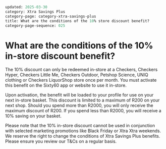 ```meta
updated: 2025-03-30
category: Xtra Savings Plus
category-page: category-xtra-savings-plus
title: What are the conditions of the 10% store discount benefit?
category-page-sequence: 025
```

# What are the conditions of the 10% in-store discount benefit? 

The 10% discount can only be redeemed in-store at a Checkers, Checkers Hyper, Checkers Little Me, Checkers Outdoor, Petshop Science, UNIQ clothing or Checkers LiquorShop store once per month.  You must activate this benefit on the Sixty60 app or website to use it in-store. 

Upon activation, the benefit will be loaded to your profile for use on your next in-store basket. This discount is limited to a maximum of R200 on your next shop. Should you spend more than R2000, you will only receive the maximum discount of R200. If you spend less than R2000, you will receive a 10% saving on your basket. 

Please note that the 10% in-store discount cannot be used in conjunction with selected marketing promotions like Black Friday or Xtra Xtra weekends. We reserve the right to change the conditions of Xtra Savings Plus benefits. Please ensure you review our T&Cs on a regular basis. 